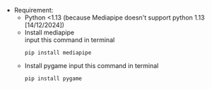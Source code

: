- Requirement: <br />
  - Python <1.13 (because Mediapipe doesn't support python 1.13 [14/12/2024]) <br />
  - Install mediapipe <br />
      input this command in terminal
      ```
      pip install mediapipe
      ```
  - Install pygame
      input this command in terminal
      ```
      pip install pygame
      ```
    
